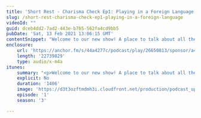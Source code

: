 ```yaml
---
title: 'Short Rest - Charisma Check Ep1: Playing in a Foreign Language'
slug: /short-rest-charisma-check-ep1-playing-in-a-foreign-language
videoId: ""
guid: dceb4dd2-7ad2-443e-b765-562fa4cd9bb5
pubDate: 'Sat, 13 Feb 2021 13:06:15 GMT'
contentSnippet: "Welcome to our new show! A place to talk about all the stuff that isn't the rules. Today we're talking to our good friend Lin about playing in a second language. So pour yourself a mug of ale and let's talk!\nSupport us at:\nhttps://www.patreon.com/RulesAsWritten\nhttps://anchor.fm/rules-as-written\nContact us at:\nToby@rulesaswrittenshow.com\nCheck us out at:\nhttps://rulesaswrittenshow.com/\nhttps://www.youtube.com/channel/UCpqh72Jl2K09HvKBiqMixAA\nhttps://anchor.fm/app\n\n--- \n\nSend in a voice message: https://anchor.fm/rules-as-written/message\nSupport this podcast: https://anchor.fm/rules-as-written/support"
enclosure:
    url: 'https://anchor.fm/s/44a4277c/podcast/play/26650813/sponsor/a4d2m75/https%3A%2F%2Fd3ctxlq1ktw2nl.cloudfront.net%2Fstaging%2F2021-06-05%2Fd3151ab6ce73561c51a714f9a414f7fb.m4a'
    length: '22739829'
    type: audio/x-m4a
itunes:
    summary: "<p>Welcome to our new show! A place to talk about all the stuff that isn't the rules. Today we're talking to our good friend Lin about playing in a second language. So pour yourself a mug of ale and let's talk!</p>\n<p>Support us at:</p>\n<p>https://www.patreon.com/RulesAsWritten</p>\n<p>https://anchor.fm/rules-as-written</p>\n<p>Contact us at:</p>\n<p>Toby@rulesaswrittenshow.com</p>\n<p>Check us out at:</p>\n<p>https://rulesaswrittenshow.com/</p>\n<p>https://www.youtube.com/channel/UCpqh72Jl2K09HvKBiqMixAA</p>\n\n--- \n\nThis episode is sponsored by \n· Anchor: The easiest way to make a podcast.  <a href=\"https://anchor.fm/app\">https://anchor.fm/app</a>\n\n--- \n\nSend in a voice message: https://anchor.fm/rules-as-written/message\nSupport this podcast: <a href=\"https://anchor.fm/rules-as-written/support\" rel=\"payment\">https://anchor.fm/rules-as-written/support</a>"
    explicit: No
    duration: '1406'
    image: 'https://d3t3ozftmdmh3i.cloudfront.net/production/podcast_uploaded_nologo/11416087/11416087-1608268890882-d52edffa36ed2.jpg'
    episode: '1'
    season: '3'

---
```

